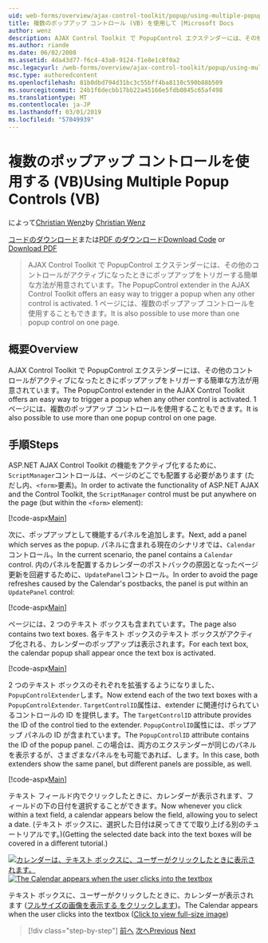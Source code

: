 ```yaml
---
uid: web-forms/overview/ajax-control-toolkit/popup/using-multiple-popup-controls-vb
title: 複数のポップアップ コントロール (VB) を使用して |Microsoft Docs
author: wenz
description: AJAX Control Toolkit で PopupControl エクステンダーには、その他のコントロールがアクティブになったときにポップアップをトリガーする簡単な方法が用意されています。 M を使用することもしています.
ms.author: riande
ms.date: 06/02/2008
ms.assetid: 4da43d77-f6c4-43a8-9124-f1e8e1c8f0a2
msc.legacyurl: /web-forms/overview/ajax-control-toolkit/popup/using-multiple-popup-controls-vb
msc.type: authoredcontent
ms.openlocfilehash: 81b0dbd794d31bc3c55bff4ba8110c590b88b509
ms.sourcegitcommit: 24b1f6decbb17bb22a45166e5fdb0845c65af498
ms.translationtype: MT
ms.contentlocale: ja-JP
ms.lasthandoff: 03/01/2019
ms.locfileid: "57049939"
---
```

<a name="using-multiple-popup-controls-vb"></a><span data-ttu-id="55a7f-104">複数のポップアップ コントロールを使用する (VB)</span><span class="sxs-lookup"><span data-stu-id="55a7f-104">Using Multiple Popup Controls (VB)</span></span>
====================
<span data-ttu-id="55a7f-105">によって[Christian Wenz](https://github.com/wenz)</span><span class="sxs-lookup"><span data-stu-id="55a7f-105">by [Christian Wenz](https://github.com/wenz)</span></span>

<span data-ttu-id="55a7f-106">[コードのダウンロード](http://download.microsoft.com/download/9/3/f/93f8daea-bebd-4821-833b-95205389c7d0/PopupControl1.vb.zip)または[PDF のダウンロード](http://download.microsoft.com/download/2/d/c/2dc10e34-6983-41d4-9c08-f78f5387d32b/popupcontrol1VB.pdf)</span><span class="sxs-lookup"><span data-stu-id="55a7f-106">[Download Code](http://download.microsoft.com/download/9/3/f/93f8daea-bebd-4821-833b-95205389c7d0/PopupControl1.vb.zip) or [Download PDF](http://download.microsoft.com/download/2/d/c/2dc10e34-6983-41d4-9c08-f78f5387d32b/popupcontrol1VB.pdf)</span></span>

> <span data-ttu-id="55a7f-107">AJAX Control Toolkit で PopupControl エクステンダーには、その他のコントロールがアクティブになったときにポップアップをトリガーする簡単な方法が用意されています。</span><span class="sxs-lookup"><span data-stu-id="55a7f-107">The PopupControl extender in the AJAX Control Toolkit offers an easy way to trigger a popup when any other control is activated.</span></span> <span data-ttu-id="55a7f-108">1 ページには、複数のポップアップ コントロールを使用することもできます。</span><span class="sxs-lookup"><span data-stu-id="55a7f-108">It is also possible to use more than one popup control on one page.</span></span>


## <a name="overview"></a><span data-ttu-id="55a7f-109">概要</span><span class="sxs-lookup"><span data-stu-id="55a7f-109">Overview</span></span>

<span data-ttu-id="55a7f-110">AJAX Control Toolkit で PopupControl エクステンダーには、その他のコントロールがアクティブになったときにポップアップをトリガーする簡単な方法が用意されています。</span><span class="sxs-lookup"><span data-stu-id="55a7f-110">The PopupControl extender in the AJAX Control Toolkit offers an easy way to trigger a popup when any other control is activated.</span></span> <span data-ttu-id="55a7f-111">1 ページには、複数のポップアップ コントロールを使用することもできます。</span><span class="sxs-lookup"><span data-stu-id="55a7f-111">It is also possible to use more than one popup control on one page.</span></span>

## <a name="steps"></a><span data-ttu-id="55a7f-112">手順</span><span class="sxs-lookup"><span data-stu-id="55a7f-112">Steps</span></span>

<span data-ttu-id="55a7f-113">ASP.NET AJAX Control Toolkit の機能をアクティブ化するために、`ScriptManager`コントロールは、ページのどこでも配置する必要があります (ただし内、`<form>`要素)。</span><span class="sxs-lookup"><span data-stu-id="55a7f-113">In order to activate the functionality of ASP.NET AJAX and the Control Toolkit, the `ScriptManager` control must be put anywhere on the page (but within the `<form>` element):</span></span>

[!code-aspx[Main](using-multiple-popup-controls-vb/samples/sample1.aspx)]

<span data-ttu-id="55a7f-114">次に、ポップアップとして機能するパネルを追加します。</span><span class="sxs-lookup"><span data-stu-id="55a7f-114">Next, add a panel which serves as the popup.</span></span> <span data-ttu-id="55a7f-115">パネルに含まれる現在のシナリオでは、`Calendar`コントロール。</span><span class="sxs-lookup"><span data-stu-id="55a7f-115">In the current scenario, the panel contains a `Calendar` control.</span></span> <span data-ttu-id="55a7f-116">内のパネルを配置するカレンダーのポストバックの原因となったページ更新を回避するために、`UpdatePanel`コントロール。</span><span class="sxs-lookup"><span data-stu-id="55a7f-116">In order to avoid the page refreshes caused by the Calendar's postbacks, the panel is put within an `UpdatePanel` control:</span></span>

[!code-aspx[Main](using-multiple-popup-controls-vb/samples/sample2.aspx)]

<span data-ttu-id="55a7f-117">ページには、2 つのテキスト ボックスも含まれています。</span><span class="sxs-lookup"><span data-stu-id="55a7f-117">The page also contains two text boxes.</span></span> <span data-ttu-id="55a7f-118">各テキスト ボックスのテキスト ボックスがアクティブ化される、カレンダーのポップアップは表示されます。</span><span class="sxs-lookup"><span data-stu-id="55a7f-118">For each text box, the calendar popup shall appear once the text box is activated.</span></span>

[!code-aspx[Main](using-multiple-popup-controls-vb/samples/sample3.aspx)]

<span data-ttu-id="55a7f-119">2 つのテキスト ボックスのそれぞれを拡張するようになりました、`PopupControlExtender`します。</span><span class="sxs-lookup"><span data-stu-id="55a7f-119">Now extend each of the two text boxes with a `PopupControlExtender`.</span></span> <span data-ttu-id="55a7f-120">`TargetControlID`属性は、extender に関連付けられているコントロールの ID を提供します。</span><span class="sxs-lookup"><span data-stu-id="55a7f-120">The `TargetControlID` attribute provides the ID of the control tied to the extender.</span></span> <span data-ttu-id="55a7f-121">`PopupControlID`属性には、ポップアップ パネルの ID が含まれています。</span><span class="sxs-lookup"><span data-stu-id="55a7f-121">The `PopupControlID` attribute contains the ID of the popup panel.</span></span> <span data-ttu-id="55a7f-122">この場合は、両方のエクステンダーが同じのパネルを表示するが、さまざまなパネルをも可能であれば、します。</span><span class="sxs-lookup"><span data-stu-id="55a7f-122">In this case, both extenders show the same panel, but different panels are possible, as well.</span></span>

[!code-aspx[Main](using-multiple-popup-controls-vb/samples/sample4.aspx)]

<span data-ttu-id="55a7f-123">テキスト フィールド内でクリックしたときに、カレンダーが表示されます、フィールドの下の日付を選択することができます。</span><span class="sxs-lookup"><span data-stu-id="55a7f-123">Now whenever you click within a text field, a calendar appears below the field, allowing you to select a date.</span></span> <span data-ttu-id="55a7f-124">(テキスト ボックスに、選択した日付は戻ってきてで取り上げる別のチュートリアルです。)</span><span class="sxs-lookup"><span data-stu-id="55a7f-124">(Getting the selected date back into the text boxes will be covered in a different tutorial.)</span></span>


<span data-ttu-id="55a7f-125">[![カレンダーは、テキスト ボックスに、ユーザーがクリックしたときに表示されます。](using-multiple-popup-controls-vb/_static/image2.png)](using-multiple-popup-controls-vb/_static/image1.png)</span><span class="sxs-lookup"><span data-stu-id="55a7f-125">[![The Calendar appears when the user clicks into the textbox](using-multiple-popup-controls-vb/_static/image2.png)](using-multiple-popup-controls-vb/_static/image1.png)</span></span>

<span data-ttu-id="55a7f-126">テキスト ボックスに、ユーザーがクリックしたときに、カレンダーが表示されます ([フルサイズの画像を表示する をクリックします](using-multiple-popup-controls-vb/_static/image3.png))。</span><span class="sxs-lookup"><span data-stu-id="55a7f-126">The Calendar appears when the user clicks into the textbox ([Click to view full-size image](using-multiple-popup-controls-vb/_static/image3.png))</span></span>

> [!div class="step-by-step"]
> <span data-ttu-id="55a7f-127">[前へ](handling-postbacks-from-a-popup-control-without-an-updatepanel-cs.md)
> [次へ](handling-postbacks-from-a-popup-control-with-an-updatepanel-vb.md)</span><span class="sxs-lookup"><span data-stu-id="55a7f-127">[Previous](handling-postbacks-from-a-popup-control-without-an-updatepanel-cs.md)
[Next](handling-postbacks-from-a-popup-control-with-an-updatepanel-vb.md)</span></span>
